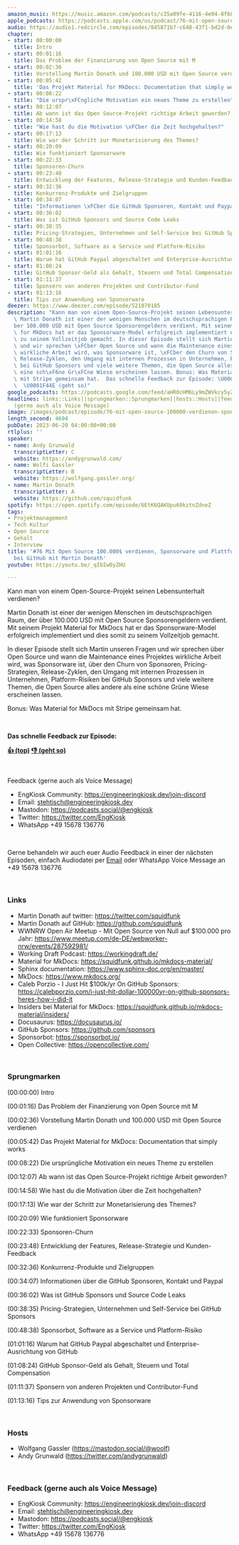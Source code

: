 ```yaml
---
amazon_music: https://music.amazon.com/podcasts/c35a09fe-4116-4e04-8f68-77d61b112e46/episodes/8840a83c-a797-4496-a1eb-b24b28b28083/engineering-kiosk-76-mit-open-source-100-000-verdienen-sponsorware-und-plattform-risiken-bei-github-mit-martin-donath
apple_podcasts: https://podcasts.apple.com/us/podcast/76-mit-open-source-100-000%24-verdienen-sponsorware-und/id1603082924?i=1000617648795&uo=4
audio: https://audio1.redcircle.com/episodes/845871b7-c648-43f1-bd2d-0ebe28620dca/stream.mp3
chapter:
- start: 00:00:00
  title: Intro
- start: 00:01:16
  title: Das Problem der Finanzierung von Open Source mit M
- start: 00:02:36
  title: Vorstellung Martin Donath und 100.000 USD mit Open Source verdienen
- start: 00:05:42
  title: 'Das Projekt Material for MkDocs: Documentation that simply works'
- start: 00:08:22
  title: "Die urspr\xFCngliche Motivation ein neues Theme zu erstellen"
- start: 00:12:07
  title: Ab wann ist das Open Source-Projekt richtige Arbeit geworden?
- start: 00:14:58
  title: "Wie hast du die Motivation \xFCber die Zeit hochgehalten?"
- start: 00:17:13
  title: Wie war der Schritt zur Monetarisierung des Themes?
- start: 00:20:09
  title: Wie funktioniert Sponsorware
- start: 00:22:33
  title: Sponsoren-Churn
- start: 00:23:48
  title: Entwicklung der Features, Release-Strategie und Kunden-Feedback
- start: 00:32:36
  title: Konkurrenz-Produkte und Zielgruppen
- start: 00:34:07
  title: "Informationen \xFCber die GitHub Sponsoren, Kontakt und Paypal"
- start: 00:36:02
  title: Was ist GitHub Sponsors und Source Code Leaks
- start: 00:38:35
  title: Pricing-Strategien, Unternehmen und Self-Service bei GitHub Sponsors
- start: 00:48:38
  title: Sponsorbot, Software as a Service und Platform-Risiko
- start: 01:01:16
  title: Warum hat GitHub Paypal abgeschaltet und Enterprise-Ausrichtung von GitHub
- start: 01:08:24
  title: GitHub Sponsor-Geld als Gehalt, Steuern und Total Compensation
- start: 01:11:37
  title: Sponsern von anderen Projekten und Contributor-Fund
- start: 01:13:16
  title: Tips zur Anwendung von Sponsorware
deezer: https://www.deezer.com/episode/521070185
description: "Kann man von einem Open-Source-Projekt seinen Lebensunterhalt verdienen?\
  \ Martin Donath ist einer der wenigen Menschen im deutschsprachigen Raum, der \xFC\
  ber 100.000 USD mit Open Source Sponsorengeldern verdient. Mit seinem Projekt Material\
  \ for MkDocs hat er das Sponsorware-Model erfolgreich implementiert und dies somit\
  \ zu seinem Vollzeitjob gemacht. In dieser Episode stellt sich Martin unseren Fragen\
  \ und wir sprechen \xFCber Open Source und wann die Maintenance eines Projektes\
  \ wirkliche Arbeit wird, was Sponsorware ist, \xFCber den Churn von Sponsoren, Pricing-Strategien,\
  \ Release-Zyklen, den Umgang mit internen Prozessen in Unternehmen, Platform-Risiken\
  \ bei GitHub Sponsors und viele weitere Themen, die Open Source alles andere als\
  \ eine sch\xF6ne Gr\xFCne Wiese erscheinen lassen. Bonus: Was Material for MkDocs\
  \ mit Stripe gemeinsam hat.  Das schnelle Feedback zur Episode: \U0001F44D (top)\
  \  \U0001F44E (geht so)"
google_podcasts: https://podcasts.google.com/feed/aHR0cHM6Ly9mZWVkcy5yZWRjaXJjbGUuY29tLzBlY2ZkZmQ3LWZkYTEtNGMzZC05NTE1LTQ3NjcyN2Y5ZGY1ZQ/episode/MThmNDQzNGUtNzM1My00MDgzLTgzYTctODk2MDdlMTJjMjY2?sa=X&ved=2ahUKEwjm85OcyuL_AhUOm44IHWV9CrYQkfYCegQIARAF
headlines: links::Links||sprungmarken::Sprungmarken||hosts::Hosts||feedback-gerne-auch-als-voice-message::Feedback
  (gerne auch als Voice Message)
image: /images/podcast/episode/76-mit-open-source-100000-verdienen-sponsorware-und-plattform-risiken-bei-github-mit-martin-donath.jpg
length_second: 4694
pubDate: 2023-06-20 04:00:00+00:00
rtlplus: ''
speaker:
- name: Andy Grunwald
  transcriptLetter: C
  website: https://andygrunwald.com/
- name: Wolfi Gassler
  transcriptLetter: B
  website: https://wolfgang.gassler.org/
- name: Martin Donath
  transcriptLetter: A
  website: https://github.com/squidfunk
spotify: https://open.spotify.com/episode/6EtK6QAKUpu69kztnZdneZ
tags:
- Projektmanagement
- Tech Kultur
- Open Source
- Gehalt
- Interview
title: '#76 Mit Open Source 100.000$ verdienen, Sponsorware und Plattform-Risiken
  bei GitHub mit Martin Donath'
youtube: https://youtu.be/_qIbIw0yZHU

---
```

<p>Kann man von einem Open-Source-Projekt seinen Lebensunterhalt verdienen?</p><p>Martin Donath ist einer der wenigen Menschen im deutschsprachigen Raum, der über 100.000 USD mit Open Source Sponsorengeldern verdient. Mit seinem Projekt Material for MkDocs hat er das Sponsorware-Model erfolgreich implementiert und dies somit zu seinem Vollzeitjob gemacht.</p><p>In dieser Episode stellt sich Martin unseren Fragen und wir sprechen über Open Source und wann die Maintenance eines Projektes wirkliche Arbeit wird, was Sponsorware ist, über den Churn von Sponsoren, Pricing-Strategien, Release-Zyklen, den Umgang mit internen Prozessen in Unternehmen, Platform-Risiken bei GitHub Sponsors und viele weitere Themen, die Open Source alles andere als eine schöne Grüne Wiese erscheinen lassen.</p><p>Bonus: Was Material for MkDocs mit Stripe gemeinsam hat.</p><p><br></p><p><strong>Das schnelle Feedback zur Episode:</strong></p><p><a href="https://api.openpodcast.dev/feedback/76/upvote" rel="nofollow"><strong>👍 (top)</strong></a><strong>  </strong><a href="https://api.openpodcast.dev/feedback/76/downvote" rel="nofollow"><strong>👎 (geht so)</strong></a></p><p><br></p><p>Feedback (gerne auch als Voice Message)</p><ul><li>EngKiosk Community: <a href="https://engineeringkiosk.dev/join-discord">https://engineeringkiosk.dev/join-discord</a> </li><li>Email: <a href="mailto:stehtisch@engineeringkiosk.dev" rel="nofollow">stehtisch@engineeringkiosk.dev</a></li><li>Mastodon: <a href="https://podcasts.social/@engkiosk" rel="nofollow">https://podcasts.social/@engkiosk</a></li><li>Twitter: <a href="https://twitter.com/EngKiosk" rel="nofollow">https://twitter.com/EngKiosk</a></li><li>WhatsApp +49 15678 136776</li></ul><p><br></p><p>Gerne behandeln wir auch euer Audio Feedback in einer der nächsten Episoden, einfach Audiodatei per <a href="https://engineeringkiosk.dev/kontakt/">Email</a> oder WhatsApp Voice Message an +49 15678 136776</p><p><br></p><h3 id="links">Links</h3><ul><li>Martin Donath auf twitter: <a href="https://twitter.com/squidfunk" rel="nofollow">https://twitter.com/squidfunk</a></li><li>Martin Donath auf GitHub: <a href="https://github.com/squidfunk" rel="nofollow">https://github.com/squidfunk</a></li><li>WWNRW Open Air Meetup - Mit Open Source von Null auf $100.000 pro Jahr: <a href="https://www.meetup.com/de-DE/webworker-nrw/events/287592981/" rel="nofollow">https://www.meetup.com/de-DE/webworker-nrw/events/287592981/</a></li><li>Working Draft Podcast: <a href="https://workingdraft.de/" rel="nofollow">https://workingdraft.de/</a></li><li>Material for MkDocs: <a href="https://squidfunk.github.io/mkdocs-material/" rel="nofollow">https://squidfunk.github.io/mkdocs-material/</a></li><li>Sphinx documentation: <a href="https://www.sphinx-doc.org/en/master/" rel="nofollow">https://www.sphinx-doc.org/en/master/</a></li><li>MkDocs: <a href="https://www.mkdocs.org/" rel="nofollow">https://www.mkdocs.org/</a></li><li>Caleb Porzio - I Just Hit $100k/yr On GitHub Sponsors: <a href="https://calebporzio.com/i-just-hit-dollar-100000yr-on-github-sponsors-heres-how-i-did-it" rel="nofollow">https://calebporzio.com/i-just-hit-dollar-100000yr-on-github-sponsors-heres-how-i-did-it</a></li><li>Insiders bei Material for MkDocs: <a href="https://squidfunk.github.io/mkdocs-material/insiders/" rel="nofollow">https://squidfunk.github.io/mkdocs-material/insiders/</a></li><li>Docusaurus: <a href="https://docusaurus.io/" rel="nofollow">https://docusaurus.io/</a></li><li>GitHub Sponsors: <a href="https://github.com/sponsors" rel="nofollow">https://github.com/sponsors</a></li><li>Sponsorbot: <a href="https://sponsorbot.io/" rel="nofollow">https://sponsorbot.io/</a></li><li>Open Collective: <a href="https://opencollective.com/" rel="nofollow">https://opencollective.com/</a></li></ul><p><br></p><h3 id="sprungmarken">Sprungmarken</h3><p>(00:00:00) Intro</p><p>(00:01:16) Das Problem der Finanzierung von Open Source mit M</p><p>(00:02:36) Vorstellung Martin Donath und 100.000 USD mit Open Source verdienen</p><p>(00:05:42) Das Projekt Material for MkDocs: Documentation that simply works</p><p>(00:08:22) Die ursprüngliche Motivation ein neues Theme zu erstellen</p><p>(00:12:07) Ab wann ist das Open Source-Projekt richtige Arbeit geworden?</p><p>(00:14:58) Wie hast du die Motivation über die Zeit hochgehalten?</p><p>(00:17:13) Wie war der Schritt zur Monetarisierung des Themes?</p><p>(00:20:09) Wie funktioniert Sponsorware</p><p>(00:22:33) Sponsoren-Churn</p><p>(00:23:48) Entwicklung der Features, Release-Strategie und Kunden-Feedback</p><p>(00:32:36) Konkurrenz-Produkte und Zielgruppen</p><p>(00:34:07) Informationen über die GitHub Sponsoren, Kontakt und Paypal</p><p>(00:36:02) Was ist GitHub Sponsors und Source Code Leaks</p><p>(00:38:35) Pricing-Strategien, Unternehmen und Self-Service bei GitHub Sponsors</p><p>(00:48:38) Sponsorbot, Software as a Service und Platform-Risiko</p><p>(01:01:16) Warum hat GitHub Paypal abgeschaltet und Enterprise-Ausrichtung von GitHub</p><p>(01:08:24) GitHub Sponsor-Geld als Gehalt, Steuern und Total Compensation</p><p>(01:11:37) Sponsern von anderen Projekten und Contributor-Fund</p><p>(01:13:16) Tips zur Anwendung von Sponsorware</p><p><br></p><h3 id="hosts">Hosts</h3><ul><li>Wolfgang Gassler (<a href="https://mastodon.social/@woolf" rel="nofollow">https://mastodon.social/@woolf</a>)</li><li>Andy Grunwald (<a href="https://twitter.com/andygrunwald" rel="nofollow">https://twitter.com/andygrunwald</a>)</li></ul><p><br></p><h3 id="feedback-gerne-auch-als-voice-message">Feedback (gerne auch als Voice Message)</h3><ul><li>EngKiosk Community: <a href="https://engineeringkiosk.dev/join-discord">https://engineeringkiosk.dev/join-discord</a> </li><li>Email: <a href="mailto:stehtisch@engineeringkiosk.dev" rel="nofollow">stehtisch@engineeringkiosk.dev</a></li><li>Mastodon: <a href="https://podcasts.social/@engkiosk" rel="nofollow">https://podcasts.social/@engkiosk</a></li><li>Twitter: <a href="https://twitter.com/EngKiosk" rel="nofollow">https://twitter.com/EngKiosk</a></li><li>WhatsApp +49 15678 136776</li></ul>